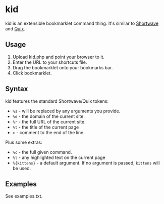 kid
====

kid is an extensible bookmarklet command thing. It's similar to
[Shortwave][shortwave] and [Quix][quix].

[shortwave]: http://shortwaveapp.com
[quix]: http://quixapp.com



Usage
-----

1. Upload kid.php and point your browser to it.
2. Enter the URL to your shortcuts file.
3. Drag the bookmarklet onto your bookmarks bar.
4. Click bookmarklet.



Syntax
------

kid features the standard Shortwave/Quix tokens:

* `%s` - will be replaced by any arguments you provide.
* `%d` - the domain of the current site.
* `%r` - the full URL of the current site.
* `%t` - the title of the current page
* `>` - comment to the end of the line.

Plus some extras:

* `%c` - the full given command.
* `%l` - any highlighted text on the current page
* `%{kittens}` - a default argument. If no argument is passed, `kittens` will
be used.



Examples
-----------

See examples.txt.
